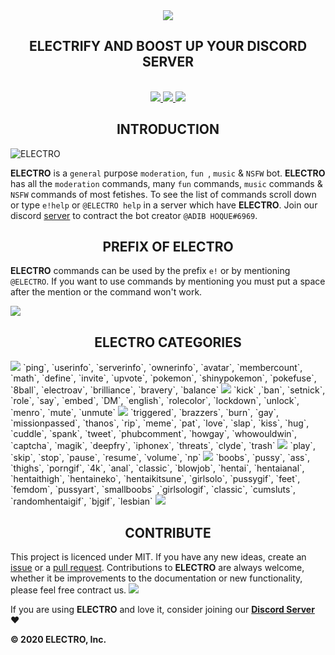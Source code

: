 <div align="center">
  <img src="https://cdn.discordapp.com/attachments/656517276832366595/661972761698369536/ELECTRO_WEB_HEADER.png" align="center">
  <h2 align="center">ELECTRIFY AND BOOST UP YOUR DISCORD SERVER</h2> 
  <br>
  <a href="https://discordapp.com/api/oauth2/authorize?client_id=629323586930212884&permissions=2146827775&scope=bot">
    <img src="https://img.shields.io/badge/ADD-BOT-orange.svg?style=for-the-badge">
  </a>
  <a href="https://top.gg/bot/629323586930212884/vote">
    <img src="https://img.shields.io/badge/UPVOTE-BOT-orange.svg?style=for-the-badge">
  </a> 
  <a href="https://discord.gg/kuWVFpR">
    <img src="https://img.shields.io/badge/JOIN-GUILD-orange.svg?style=for-the-badge">
  </a>
  </div> 
  

<h2 align="center">INTRODUCTION</h2>

<img src="https://cdn.discordapp.com/attachments/656517276832366595/656760631474520074/ELECTRO_ELECTRIFY_YOUR_SERVER.gif" alt="ELECTRO" align="center">

**ELECTRO** is a `general` purpose `moderation`, `fun `, `music` & `NSFW` bot. **ELECTRO** has all the `moderation` commands, many `fun` commands, `music` commands & `NSFW` commands of most fetishes. To see the list of commands scroll down or type `e!help` or `@ELECTRO help` in a server which have **ELECTRO**. Join our discord [server](https://discord.gg/kuWVFpR) to contract the bot creator `@ADIB HOQUE#6969`.

<h2 align="center">PREFIX OF ELECTRO</h2> 


**ELECTRO** commands can be used by the prefix `e!` or by mentioning `@ELECTRO`. If you want to use commands by mentioning you must put a space after the mention or the command won't work. 

<img src="https://cdn.discordapp.com/attachments/656517276832366595/682143066689241094/ELECTRODiv.png" aling="center">
  
<h2 align="center">ELECTRO CATEGORIES</h2>
<img src="https://cdn.discordapp.com/attachments/656517276832366595/681510041790185561/ElectroHelp1.png" aling="center"> 
`ping`, `userinfo`, `serverinfo`, `ownerinfo`, `avatar`, `membercount`, `math`, `define`, `invite`, `upvote`, `pokemon`, `shinypokemon`, `pokefuse`, `8ball`, `electroav`, `brilliance`, `bravery`, `balance`

<img src="https://cdn.discordapp.com/attachments/656517276832366595/681510041471156226/ElectroHelp2.png" aling="center">     
 `kick` ,`ban`, `setnick`, `role`, `say`, `embed`, `DM`, `english`, `rolecolor`, `lockdown`, `unlock`, `menro`, `mute`, `unmute`    

<img src="https://cdn.discordapp.com/attachments/656517276832366595/681510041228279813/ElectroHelp3.png" aling="center">    
`triggered`, `brazzers`, `burn`, `gay`, `missionpassed`, `thanos`, `rip`, `meme`, `pat`, `love`, `slap`, `kiss`, `hug`, `cuddle`, `spank`, `tweet`, `phubcomment`, `howgay`, `whowouldwin`, `captcha`, `magik`, `deepfry`, `iphonex`, `threats`, `clyde`, `trash`   
 
<img src="https://cdn.discordapp.com/attachments/656517276832366595/681510040644878396/ElectroHelp4.png" aling="center">  
`play`, `skip`, `stop`, `pause`, `resume`, `volume`, `np` 

<img src="https://cdn.discordapp.com/attachments/656517276832366595/681510040372379688/ElectroHelp5.png" aling="center">   
`boobs`, `pussy`, `ass`, `thighs`, `porngif`, `4k`, `anal`, `classic`, `blowjob`, `hentai`, `hentaianal`, `hentaithigh`, `hentaineko`, `hentaikitsune`, `girlsolo`, `pussygif`, `feet`, `femdom`, `pussyart`, `smallboobs` ,`girlsologif`, `classic`, `cumsluts`, `randomhentaigif`, `bjgif`, `lesbian` 

<img src="https://cdn.discordapp.com/attachments/656517276832366595/682143066689241094/ELECTRODiv.png" aling="center">
<h2 align="center">CONTRIBUTE</h2> 
 
This project is licenced under MIT. If you have any new ideas, create an [issue](https://github.com/AdibHoque/ELECTRO/issues) or a [pull request](https://github.com/AdibHoque/ELECTRO/pulls). Contributions to **ELECTRO** are always welcome, whether it be improvements to the documentation or new functionality, please feel free contract us.
<img src="https://cdn.discordapp.com/attachments/656517276832366595/682143066689241094/ELECTRODiv.png" aling="center">
 
If you are using **ELECTRO** and love it, consider joining our **[Discord Server](https://discord.gg/kuWVFpR)** :heart:

 
**© 2020 ELECTRO, Inc.**
 
